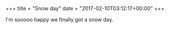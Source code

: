 +++
title = "Snow day"
date = "2017-02-10T03:12:17+00:00"
+++

I'm sooooo happy we finally got a snow day.
			